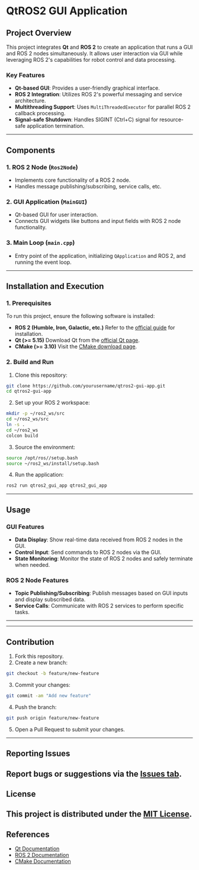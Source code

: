 # QtROS2 GUI Application
## Project Overview
This project integrates **Qt** and **ROS 2** to create an application that runs a GUI and ROS 2 nodes
simultaneously.
It allows user interaction via GUI while leveraging ROS 2's capabilities for robot control and data
processing.
### Key Features
- **Qt-based GUI**: Provides a user-friendly graphical interface.
- **ROS 2 Integration**: Utilizes ROS 2's powerful messaging and service architecture.
- **Multithreading Support**: Uses `MultiThreadedExecutor` for parallel ROS 2 callback processing.
- **Signal-safe Shutdown**: Handles SIGINT (Ctrl+C) signal for resource-safe application termination.
---
## Components
### 1. **ROS 2 Node (`Ros2Node`)**
- Implements core functionality of a ROS 2 node.
- Handles message publishing/subscribing, service calls, etc.
### 2. **GUI Application (`MainGUI`)**
- Qt-based GUI for user interaction.
- Connects GUI widgets like buttons and input fields with ROS 2 node functionality.
### 3. **Main Loop (`main.cpp`)**
- Entry point of the application, initializing `QApplication` and ROS 2, and running the event loop.
---
## Installation and Execution
### **1. Prerequisites**
To run this project, ensure the following software is installed:
- **ROS 2 (Humble, Iron, Galactic, etc.)**
Refer to the [official guide](https://docs.ros.org/en/rolling/Installation.html) for installation.
- **Qt (>= 5.15)**
Download Qt from the [official Qt page](https://www.qt.io/download).
- **CMake (>= 3.10)**
Visit the [CMake download page](https://cmake.org/download/).
### **2. Build and Run**
1. Clone this repository:
```bash
git clone https://github.com/yourusername/qtros2-gui-app.git
cd qtros2-gui-app
```
2. Set up your ROS 2 workspace:
```bash
mkdir -p ~/ros2_ws/src
cd ~/ros2_ws/src
ln -s .
cd ~/ros2_ws
colcon build
```
3. Source the environment:
```bash
source /opt/ros//setup.bash
source ~/ros2_ws/install/setup.bash
```
4. Run the application:
```bash
ros2 run qtros2_gui_app qtros2_gui_app
```
---
## Usage
### GUI Features
- **Data Display**: Show real-time data received from ROS 2 nodes in the GUI.
- **Control Input**: Send commands to ROS 2 nodes via the GUI.
- **State Monitoring**: Monitor the state of ROS 2 nodes and safely terminate when needed.
### ROS 2 Node Features
- **Topic Publishing/Subscribing**: Publish messages based on GUI inputs and display subscribed
data.
- **Service Calls**: Communicate with ROS 2 services to perform specific tasks.
---

---
## Contribution
1. Fork this repository.
2. Create a new branch:
```bash
git checkout -b feature/new-feature
```
3. Commit your changes:
```bash
git commit -am "Add new feature"
```
4. Push the branch:
```bash
git push origin feature/new-feature
```
5. Open a Pull Request to submit your changes.
---
## Reporting Issues
Report bugs or suggestions via the [Issues
tab](https://github.com/yourusername/qtros2-gui-app/issues).
---
## License
This project is distributed under the [MIT License](LICENSE).
---
## References
- [Qt Documentation](https://doc.qt.io/)
- [ROS 2 Documentation](https://docs.ros.org/)
- [CMake Documentation](https://cmake.org/documentation/)
